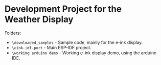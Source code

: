 # Development Project for the Weather Display

Folders:
- `\downloaded_samples` - Sample code, mainly for the e-ink display.
- `\eink-idf-port` - Main ESP-IDF project.
- `\working arduino demo` - Working e-ink display demo, using the arduino IDE.